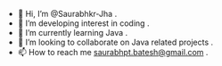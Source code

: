 - 👋 Hi, I’m @Saurabhkr-Jha .
- 👀 I’m developing interest in coding .
- 🌱 I’m currently learning Java .
- 💞️ I’m looking to collaborate on Java related projects .
- 📫 How to reach me saurabhpt.batesh@gmail.com .

<!---
Saurabhkr-Jha/Saurabhkr-Jha is a ✨ special ✨ repository because its `README.md` (this file) appears on your GitHub profile.
You can click the Preview link to take a look at your changes.
--->
